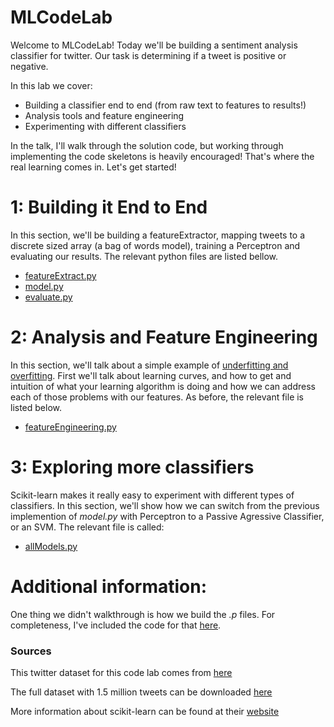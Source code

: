 # MLCodeLab

Welcome to MLCodeLab! Today we'll be building a sentiment analysis classifier for twitter. Our task is determining if a tweet is positive or negative.

In this lab we cover:

- Building a classifier end to end (from raw text to features to results!)
- Analysis tools and feature engineering
- Experimenting with different classifiers

In the talk, I'll walk through the solution code, but working through implementing the code skeletons is heavily encouraged! That's where the real learning comes in. Let's get started!

# 1: Building it End to End  
In this section, we'll be building a featureExtractor, mapping tweets to a discrete sized array (a bag of words model), training a Perceptron and evaluating our results. The relevant python files are listed bellow.

- [featureExtract.py](featureExtract.py)
- [model.py](model.py)
- [evaluate.py](evaluate.py)

# 2: Analysis and Feature Engineering
In this section, we'll talk about a simple example of [underfitting and overfitting](http://scikit-learn.org/stable/auto_examples/model_selection/plot_underfitting_overfitting.html). First we'll talk about learning curves, and how to get and intuition of what your learning algorithm is doing and how we can address each of those problems with our features. As before, the relevant file is listed below.

- [featureEngineering.py](featureEngineering.py)

# 3: Exploring more classifiers
Scikit-learn makes it really easy to experiment with different types of classifiers. In this section, we'll show how we can switch from the previous implemention of *model.py* with Perceptron to a Passive Agressive Classifier, or an SVM. The relevant file is called:

- [allModels.py](allModels.py)


# Additional information:
One thing we didn't walkthrough is how we build the *.p* files. For completeness, I've included the code for that [here](data/buildDataSet.py).

### Sources
This twitter dataset for this code lab comes from [here](http://thinknook.com/twitter-sentiment-analysis-training-corpus-dataset-2012-09-22/)

The full dataset with 1.5 million tweets can be downloaded [here](http://thinknook.com/wp-content/uploads/2012/09/Sentiment-Analysis-Dataset.zip)

More information about scikit-learn can be found at their [website](http://scikit-learn.org/)